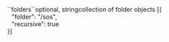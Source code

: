 <tr><td>``folders``</td><td>optional, string</td><td>collection of folder objects</td>
<td> [{
  <div style="padding-left:10px;">"folder": "/sos",</div>
  <div style="padding-left:10px;">"recursive": true</div>
  }]</td>
<td></td></tr>
